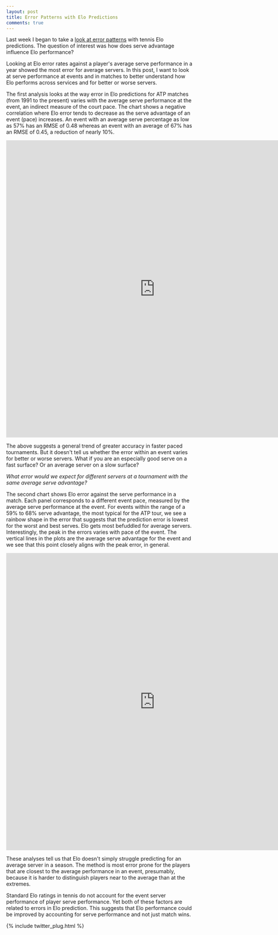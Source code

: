 ```yaml
---
layout: post
title: Error Patterns with Elo Predictions
comments: true
---
```



Last week I began to take a [look at error patterns](http://on-the-t.com/2017/02/10/Elo-Court-Pace/) with tennis Elo predictions. The question of interest was how does serve advantage influence Elo performance?

Looking at Elo error rates against a player's average serve performance in a year showed the most error for average servers. In this post, I want to look at serve performance at events and in matches to better understand how Elo performs across services and for better or worse servers.

The first analysis looks at the way error in Elo predictions for ATP matches (from 1991 to the present) varies with the average serve performance at the event, an indirect measure of the court pace. The chart shows a negative correlation where Elo error tends to decrease as the serve advantage of an event (pace) increases. An event with an average serve percentage as low as 57% has an RMSE of 0.48 whereas an event with an average of 67% has an RMSE of 0.45, a reduction of nearly 10%.


<iframe width="800" height="800" frameborder="0" scrolling="no" src="https://plot.ly/~on-the-t/1122.embed"></iframe>


The above suggests a general trend of greater accuracy in faster paced tournaments. But it doesn't tell us whether the error within an event varies for better or worse servers. What if you are an especially good serve on a fast surface? Or an average server on a slow surface? 

_What error would we expect for different servers at a tournament with the same average serve advantage?_

The second chart shows Elo error against the serve performance in a match. Each panel corresponds to a different event pace, measured by the average serve performance at the event. For events within the range of a 59% to 68% serve advantage, the most typical for the ATP tour, we see a rainbow shape in the error that suggests that the prediction error is lowest for the worst and best serves. Elo gets most befuddled for average servers. Interestingly, the peak in the errors varies with pace of the event. The vertical lines in the plots are the average serve advantage for the event and we see that this point closely aligns with the peak error, in general.


<iframe width="800" height="800" frameborder="0" scrolling="no" src="https://plot.ly/~on-the-t/1124.embed"></iframe>


These analyses tell us that Elo doesn't simply struggle predicting for an average server in a season. The method is most error prone for the players that are closest to the average performance in an event, presumably, because it is harder to distinguish players near to the average than at the extremes. 

Standard Elo ratings in tennis do not account for the event server performance of player serve performance. Yet both of these factors are related to errors in Elo prediction. This suggests that Elo performance could be improved by accounting for serve performance and not just match wins. 

{% include twitter_plug.html %}
